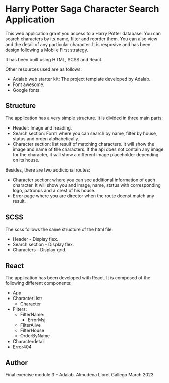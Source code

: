 # Harry Potter Saga Character Search Application

This web application grant you access to a Harry Potter database. You can search characters by its name, filter and reorder them. You can also view and  the detail of any particular character. It is resposive and has been design following a Mobile First strategy. 

It has been built using HTML, SCSS and React. 

Other resources used are as follows:  
- Adalab web starter kit: The project template developed by Adalab. 
- Font awesome. 
- Google fonts. 

## Structure 

The application has a very simple structure. It is divided in three main parts: 

- Header: Image and heading.  
- Search section: Form where  you can search by name, filter by house, status and orden alphabetically. 
- Character section: list resulf of matching characters. It will show the image and name of the characters. If the api does not contain any image for the character, it will show a different image placeholder depending on its house. 

Besides, there are two addicional routes: 
- Character section: where you can see  additional information of each character. It will show you and image, name, status with corresponding logo, patronus and a crest of his house. 
- Error page where you are director when the route doenst match any result. 


## SCSS 

The scss follows the same structure of the html file: 

- Header - Display flex. 
- Search section - Display flex. 
- Characters - Display grid. 


## React 

The application has been developed with React. It is composed of the following different components: 
- App
- CharacterList: 
  - Character
- Filters: 
  - FilterName: 
    - ErrorMsj
  - FilterAlive
  - FilterHouse
  - OrderByName  
- Characterdetail 
- Error404


## Author 

Final exercise module 3 - Adalab. 
Almudena Lloret Gallego
March 2023
